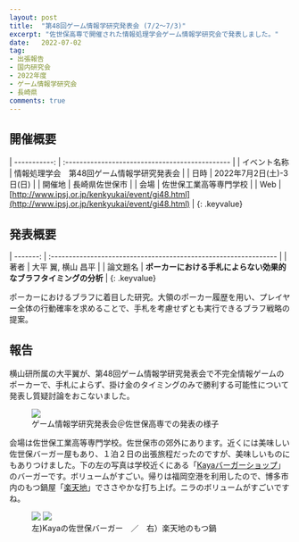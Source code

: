 ```yaml
---
layout: post
title:  "第48回ゲーム情報学研究発表会 (7/2～7/3)"
excerpt: "佐世保高専で開催された情報処理学会ゲーム情報学研究会で発表しました。"
date:   2022-07-02
tag:
- 出張報告
- 国内研究会
- 2022年度
- ゲーム情報学研究会
- 長崎県
comments: true
---
```


## 開催概要

| -----------: | :---------------------------------------------- |
| イベント名称 | 情報処理学会　第48回ゲーム情報学研究発表会          |
|         日時 | 2022年7月2日(土)-3日(日)                        |
|       開催地 | 長崎県佐世保市                                  |
|         会場 | 佐世保工業高等専門学校                          |
|          Web | [http://www.ipsj.or.jp/kenkyukai/event/gi48.html](http://www.ipsj.or.jp/kenkyukai/event/gi48.html) |
{: .keyvalue}


## 発表概要

| -------: | :--------------------------------------------------------------- |
|     著者 | 大平 翼, 横山 昌平                                               |
| 論文題名 | **ポーカーにおける手札によらない効果的なブラフタイミングの分析** |
{: .keyvalue}

ポーカーにおけるブラフに着目した研究。大領のポーカー履歴を用い、プレイヤー全体の行動確率を求めることで、手札を考慮せずとも実行できるブラフ戦略の提案。

## 報告

横山研所属の大平翼が、第48回ゲーム情報学研究発表会で不完全情報ゲームのポーカーで、手札によらず、掛け金のタイミングのみで勝利する可能性について発表し質疑討論をおこないました。

<figure>
    <img src="{{ site.url }}/assets/img/2022ipsjgi/presentation.jpg">
    <figcaption>ゲーム情報学研究発表会＠佐世保高専での発表の様子</figcaption>
</figure>

会場は佐世保工業高等専門学校。佐世保市の郊外にあります。近くには美味しい佐世保バーガー屋もあり、１泊２日の出張旅程だったのですが、美味しいものにもありつけました。下の左の写真は学校近くにある「[Kayaバーガーショップ](https://goo.gl/maps/2chm4dLYn6bbmbb66)」のバーガーです。ボリュームがすごい。帰りは福岡空港を利用したので、博多市内のもつ鍋屋「[楽天地](https://goo.gl/maps/hoW5t8KTYnJ2yQVo9)」でささやかな打ち上げ。ニラのボリュームがすごいですね。

<figure class="half">
    <img src="{{ site.url }}/assets/img/2022ipsjgi/food-1.jpg">
    <img src="{{ site.url }}/assets/img/2022ipsjgi/food-2.jpg">
    <figcaption>左)Kayaの佐世保バーガー　／　右）楽天地のもつ鍋</figcaption>
</figure>
